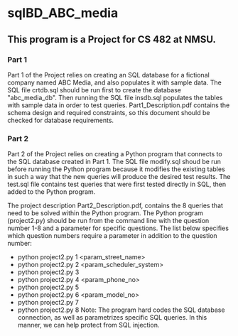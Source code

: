 # sqlBD_ABC_media
## This program is a Project for CS 482 at NMSU. 

### Part 1
Part 1 of the Project relies on creating an SQL database for a fictional company named ABC Media, and also populates it with sample data.
The SQL file crtdb.sql should be run first to create the database "abc_media_db". Then running the SQL file insdb.sql populates the tables
with sample data in order to test queries. Part1_Description.pdf contains the schema design and required constraints, so this document should be
checked for database requirements.

### Part 2
Part 2 of the Project relies on creating a Python program that connects to the SQL database created in Part 1.
The SQL file modify.sql shoud be run before running the Python program because it modifies the existing tables in such a way
that the new queries will produce the desired test results. The test.sql file contains test queries that were first tested
directly in SQL, then added to the Python program.

The project description Part2_Description.pdf, contains the 8 queries that need to be solved within the Python program.
The Python program (project2.py) should be run from the command line with the question number 1-8 and a parameter for specific questions.
The list below specifies which question numbers require a parameter in addition to the question number:
- python project2.py 1 <param_street_name>
- python project2.py 2 <param_scheduler_system>
- python project2.py 3
- python project2.py 4 <param_phone_no>
- python project2.py 5
- python project2.py 6 <param_model_no>
- python project2.py 7
- python project2.py 8
Note: The program hard codes the SQL database connection, as well as parametrizes specific SQL queries. In this manner, we can help protect
from SQL injection.

